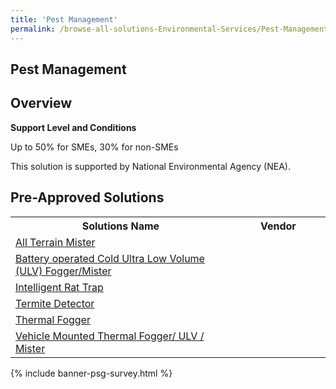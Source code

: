 ```yaml
---
title: 'Pest Management'
permalink: /browse-all-solutions-Environmental-Services/Pest-Management
---
```


## Pest Management
## Overview

**Support Level and Conditions**

Up to 50% for SMEs, 30% for non-SMEs

This solution is supported by National Environmental Agency (NEA).

## Pre-Approved Solutions

<table>
<tr>
<th style='width: auto;'><b>Solutions Name</b></th>
<th style='width: 30%;'><b>Vendor</b></th>
</tr>
<tr>
<td><a href='/productivity-solutions-grant/solutionrepo/eqt-All-Trrn-Mstr-Envronmntl-Srvcs' target='_blank'>All Terrain Mister</a><br></td>
<td></td>
</tr>
<tr>
<td><a href='/productivity-solutions-grant/solutionrepo/eqt-Bttry-oprtd-Cold-Ultr-Low-Volum-ULV-FoggrMstr--Envronmntl-Srvcs' target='_blank'>Battery operated Cold Ultra Low Volume (ULV) Fogger/Mister </a><br></td>
<td></td>
</tr>
<tr>
<td><a href='/productivity-solutions-grant/solutionrepo/eqt-Intllgnt-Rt-Trp-Envronmntl-Srvcs' target='_blank'>Intelligent Rat Trap</a><br></td>
<td></td>
</tr>
<tr>
<td><a href='/productivity-solutions-grant/solutionrepo/eqt-Trmt-Dtctor-Envronmntl-Srvcs' target='_blank'>Termite Detector</a><br></td>
<td></td>
</tr>
<tr>
<td><a href='/productivity-solutions-grant/solutionrepo/eqt-Thrml-Foggr-Envronmntl-Srvcs' target='_blank'>Thermal Fogger</a><br></td>
<td></td>
</tr>
<tr>
<td><a href='/productivity-solutions-grant/solutionrepo/eqt-Vhcl-Mountd-Thrml-Foggr-ULV-Mstr-Envronmntl-Srvcs' target='_blank'>Vehicle Mounted Thermal Fogger/ ULV / Mister</a><br></td>
<td></td>
</tr>
</table>

{% include banner-psg-survey.html %}

